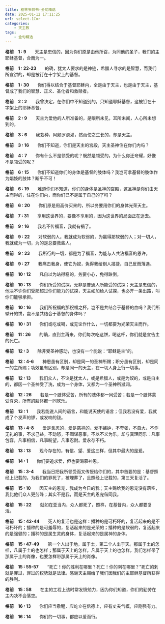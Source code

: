 ```yaml
---
title: 格林多前书-金句精选
date: 2025-01-12 17:11:25
url: select-1Cor
categories: 
    - 天主教
tags:
    - 金句精选
---
```


**格前&emsp;1&nbsp;:&nbsp;9**&emsp;&emsp;天主是忠信的，因为你们原是由他所召，为同他的圣子，我们的主耶稣基督，合而为一。

**格前&emsp;1&nbsp;:&nbsp;22-23**&emsp;&emsp;的确，犹太人要求的是神迹，希腊人寻求的是智慧，而我们所宣讲的，却是被钉在十字架上的基督。

**格前&emsp;1&nbsp;:&nbsp;30**&emsp;&emsp;你们得以结合于基督耶稣内，全是由于天主，也是由于天主，基督成了我们的智慧、正义、圣化者和救赎者。

**格前&emsp;2&nbsp;:&nbsp;2**&emsp;&emsp;我曾决定，在你们中不知道别的，只知道耶稣基督，这被钉在十字架上的耶稣基督。

**格前&emsp;2&nbsp;:&nbsp;9**&emsp;&emsp;天主为爱他的人所准备的，是眼所未见，耳所未闻，人心所未想到的。
<!-- more -->
**格前&emsp;3&nbsp;:&nbsp;6**&emsp;&emsp;我栽种，阿颇罗浇灌，然而使之生长的，却是天主。

**格前&emsp;3&nbsp;:&nbsp;16**&emsp;&emsp;你们不知道，你们是天主的宫殿，天主圣神住在你们内吗？

**格前&emsp;4&nbsp;:&nbsp;7**&emsp;&emsp;你有什么不是领受的呢？既然是领受的，为什么你还夸耀，好像不是领受的呢？

**格前&emsp;6&nbsp;:&nbsp;15**&emsp;&emsp;你们不知道你们的身体是基督的肢体吗？我岂可拿基督的肢体作为娼妓的肢体？断乎不可！

**格前&emsp;6&nbsp;:&nbsp;19**&emsp;&emsp;难道你们不知道，你们的身体是圣神的宫殿，这圣神是你们由天主而得的，住在你们内，而你们已不是属于自己的了吗？

**格前&emsp;6&nbsp;:&nbsp;20**&emsp;&emsp;你们原是用高价买来的，所以务要用你们的身体光荣天主。

**格前&emsp;7&nbsp;:&nbsp;31**&emsp;&emsp;享用这世界的，要像不享用的，因为这世界的局面正在逝去。

**格前&emsp;9&nbsp;:&nbsp;16**&emsp;&emsp;我若不传福音，我就有祸了。

**格前&emsp;9&nbsp;:&nbsp;22**&emsp;&emsp;对软弱的人，我就成为软弱的，为赢得那软弱的人；对一切人，我就成为一切，为的是总要救些人。

**格前&emsp;9&nbsp;:&nbsp;23**&emsp;&emsp;我所行的一切，都是为了福音，为能与人共沾福音的恩许。

**格前&emsp;9&nbsp;:&nbsp;27**&emsp;&emsp;我痛击我身，使它为奴，免得我给别人报捷，自己反而落选。

**格前&emsp;10&nbsp;:&nbsp;12**&emsp;&emsp;凡自以为站得稳的，务要小心，免得跌倒。

**格前&emsp;10&nbsp;:&nbsp;13**&emsp;&emsp;你们所受的试探，无非是普通人所能受的试探；天主是忠信的，他决不许你们受那超过你们能力的试探，天主如加给人试探，也必开一条出路，叫你们能够承担。

**格前&emsp;10&nbsp;:&nbsp;16**&emsp;&emsp;我们所祝福的那祝福之杯，岂不是共结合于基督的血吗？我们所擘开的饼，岂不是共结合于基督的身体吗？

**格前&emsp;10&nbsp;:&nbsp;31**&emsp;&emsp;你们或吃或喝，或无论作什么，一切都要为光荣天主而作。

**格前&emsp;11&nbsp;:&nbsp;26**&emsp;&emsp;的确，直到主再来，你们每次吃这饼，喝这杯，你们就是宣告主的死亡。

**格前&emsp;12&nbsp;:&nbsp;3**&emsp;&emsp;除非受圣神感动，也没有一个能说：“耶稣是主”的。

**格前&emsp;12&nbsp;:&nbsp;4-6**&emsp;&emsp;神恩虽有区别，却是同一的圣神所赐；职分虽有区别，却是同一的主所赐；功效虽有区别，却是同一的天主，在一切人身上行一切事。

**格前&emsp;12&nbsp;:&nbsp;13**&emsp;&emsp;我们众人，不论是犹太人，或是希腊人，或是为奴的，或是自主的，都因一个圣神受了洗，成为一个身体，又都为一个圣神所滋润。

**格前&emsp;12&nbsp;:&nbsp;26**&emsp;&emsp;若是一个肢体受苦，所有的肢体都一同受苦；若是一个肢体蒙受尊荣，所有的肢体都一同欢乐。

**格前&emsp;13&nbsp;:&nbsp;1**&emsp;&emsp;我若能说人间的语言，和能说天使的语言；但我若没有爱，我就成了个发声的锣，或发响的钹。

**格前&emsp;13&nbsp;:&nbsp;4-8**&emsp;&emsp;爱是含忍的，爱是慈祥的，爱不嫉妒，不夸张，不自大，不作无礼的事，不求己益，不动怒，不图谋恶事，不以不义为乐，却与真理同乐：凡事包容，凡事相信，凡事盼望，凡事忍耐。爱永存不朽。

**格前&emsp;13&nbsp;:&nbsp;13**&emsp;&emsp;现今存在的，有信、望、爱这三样，但其中最大的是爱。

**格前&emsp;14&nbsp;:&nbsp;1**&emsp;&emsp;你们要追求爱，但也要渴慕神恩。

**格前&emsp;15&nbsp;:&nbsp;3-4**&emsp;&emsp;我当日把我所领受而又传授给你们的，其中首要的是：基督照经上记载的，为我们的罪死了，被埋葬了，且照经上记载的，第三天复活了。

**格前&emsp;15&nbsp;:&nbsp;10**&emsp;&emsp;因天主的恩宠，我成为今日的我；天主赐给我的恩宠没有落空，我比他们众人更劳碌；其实不是我，而是天主的恩宠偕同我。

**格前&emsp;15&nbsp;:&nbsp;22**&emsp;&emsp;就如在亚当内，众人都死了，照样，在基督内，众人都要复活。

**格前&emsp;15&nbsp;:&nbsp;42-44**&emsp;&emsp;死人的复活也是这样：播种的是可朽坏的，复活起来的是不可朽坏的；播种的是可羞辱的，复活起来的是光荣的；播种的是软弱的，复活起来的是强健的；播种的是属生灵的身体，复活起来的是属神的身体。

**格前&emsp;15&nbsp;:&nbsp;47-49**&emsp;&emsp;第一个人出于地，属于土，第二个人出于天。那属于土的怎样，凡属于土的也怎样；那属于天上的怎样，凡属于天上的也怎样。我们怎样带了那属于土的肖像，也要怎样带那属于天上的肖像。

**格前&emsp;15&nbsp;:&nbsp;55-57**&emsp;&emsp;“死亡！你的胜利在哪里？死亡！你的刺在哪里？”死亡的刺就是罪过，罪过的权势就是法律。感谢天主赐给了我们因我们的主耶稣基督所获得的胜利。

**格前&emsp;15&nbsp;:&nbsp;58**&emsp;&emsp;在主的工程上该时常发愤勉力，因为你们知道，你们的勤劳在主内决不会落空。

**格前&emsp;16&nbsp;:&nbsp;13**&emsp;&emsp;你们应当儆醒，应屹立在信德上，应有丈夫气概，应刚强有力。

**格前&emsp;16&nbsp;:&nbsp;14**&emsp;&emsp;你们的一切事，都应以爱而行。